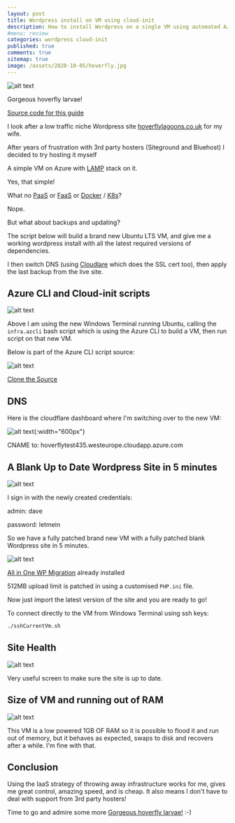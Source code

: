 ```yaml
---
layout: post
title: Wordpress install on VM using cloud-init 
description: How to install Wordpress on a single VM using automated Azure CLI and Cloud-init
#menu: review
categories: wordpress cloud-init
published: true 
comments: true     
sitemap: true
image: /assets/2020-10-05/hoverfly.jpg
---
```


<!-- ![alt text](/assets/2020-10-05/hoverfly.jpg "Hoverly"){:width="600px"} -->
![alt text](/assets/2020-10-05/hoverfly.jpg "Hoverly")

Gorgeous hoverfly larvae!

[Source code for this guide](https://github.com/djhmateer/hoverfly-website)

I look after a low traffic niche Wordpress site [hoverflylagoons.co.uk](https://hoverflylagoons.co.uk) for my wife.

After years of frustration with 3rd party hosters (Siteground and Bluehost) I decided to try hosting it myself

A simple VM on Azure with [LAMP](https://stackoverflow.com/questions/10060285/what-is-a-lamp-stack) stack on it.

Yes, that simple!

What no [PaaS](https://www.infoworld.com/article/3223434/what-is-paas-software-development-in-the-cloud.html) or [FaaS](https://en.wikipedia.org/wiki/Function_as_a_service) or [Docker](https://www.docker.com/) / [K8s](https://kubernetes.io/)? 

Nope.

But what about backups and updating?

The script below will build a brand new Ubuntu LTS VM, and give me a working wordpress install with all the latest required versions of dependencies.

I then switch DNS (using [Cloudlare](https://www.cloudflare.com/en-gb/) which does the SSL cert too), then apply the last backup from the live site.

## Azure CLI and Cloud-init scripts

<!-- ![alt text](/assets/2020-10-05/script.jpg "Runnign the bash script"){:width="600px"} -->
![alt text](/assets/2020-10-05/script.jpg "Running the bash script")

Above I am using the new Windows Terminal running Ubuntu, calling the `infra.azcli` bash script which is using the Azure CLI to build a VM, then run script on that new VM.

Below is part of the Azure CLI script source: 

![alt text](/assets/2020-10-05/source.jpg "Source")

[Clone the Source](https://github.com/djhmateer/hoverfly-website)

## DNS

Here is the cloudflare dashboard where I'm switching over to the new VM:

<!-- ![alt text](/assets/2020-10-05/cloudflare.jpg "Cloudflare"){:width="600px"} -->
![alt text](/assets/2020-10-05/cloudflare.jpg "Cloudflare"){:width="600px"}

CNAME to: hoverflytest435.westeurope.cloudapp.azure.com

## A Blank Up to Date Wordpress Site in 5 minutes

<!-- ![alt text](/assets/2020-10-05/wordpress-hello-world.jpg "A blank website"){:width="600px"} -->
![alt text](/assets/2020-10-05/wordpress-hello-world.jpg "A blank website")

I sign in with the newly created credentials:

admin: dave

password: letmein

So we have a fully patched brand new VM with a fully patched blank Wordpress site in 5 minutes.

![alt text](/assets/2020-10-05/all-in-one-migration.jpg "All in one migration installed")

[All in One WP Migration](https://en-gb.wordpress.org/plugins/all-in-one-wp-migration/) already installed

512MB upload limit is patched in using a customised `PHP.ini` file.

Now just import the latest version of the site and you are ready to go!

To connect directly to the VM from Windows Terminal using ssh keys:

```bash
./sshCurrentVm.sh
```

## Site Health

<!-- ![alt text](/assets/2020-10-05/site-health.jpg "Site Health"){:width="600px"} -->
![alt text](/assets/2020-10-05/site-health.jpg "Site Health")

Very useful screen to make sure the site is up to date.

## Size of VM and running out of RAM

![alt text](/assets/2020-10-05/swap.jpg "Hitting swap file")

This VM is a low powered 1GB OF RAM so it is possible to flood it and run out of memory, but it behaves as expected, swaps to disk and recovers after a while. I'm fine with that.

## Conclusion

Using the IaaS strategy of throwing away infrastructure works for me, gives me great control, amazing speed, and is cheap. It also means I don't have to deal with support from 3rd party hosters!

Time to go and admire some more [Gorgeous hoverfly larvae!](https://hoverflylagoons.co.uk/) :-)
